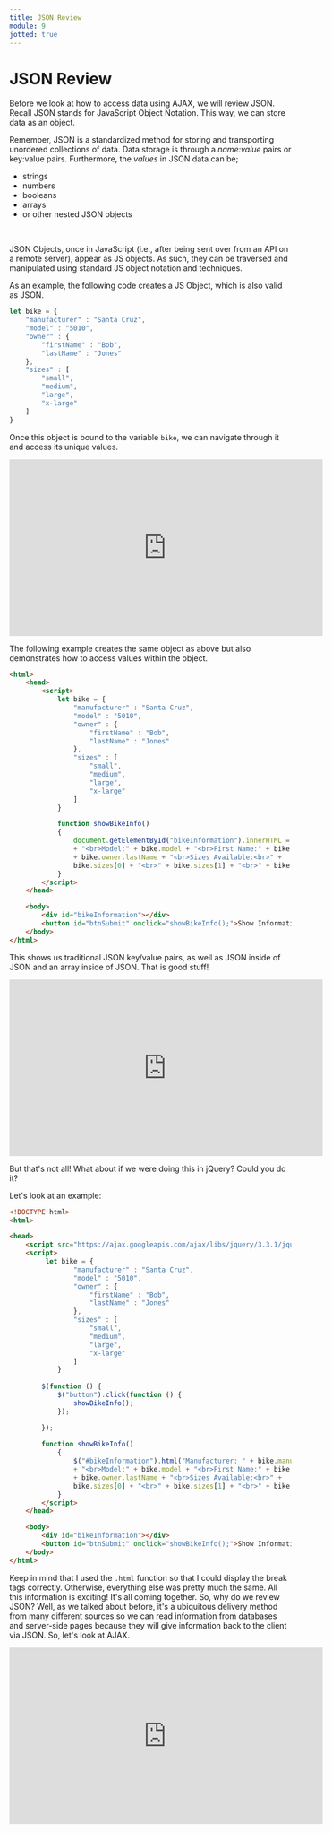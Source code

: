 ```yaml
---
title: JSON Review
module: 9
jotted: true
---
```


# JSON Review

Before we look at how to access data using AJAX, we will review JSON. Recall JSON stands for JavaScript Object Notation.  This way, we can store data as an object.

Remember, JSON is a standardized method for storing and transporting unordered collections of data. Data storage is through a _name:value_ pairs or key:value pairs. Furthermore, the _values_ in JSON data can be;

- strings
- numbers
- booleans
- arrays
- or other nested JSON objects


<br />


JSON Objects, once in JavaScript (i.e., after being sent over from an API on a remote server), appear as JS objects. As such, they can be traversed and manipulated using standard JS object notation and techniques.

As an example, the following code creates a JS Object, which is also valid as JSON.

```js
let bike = {
    "manufacturer" : "Santa Cruz",
    "model" : "5010",
    "owner" : {
        "firstName" : "Bob",
        "lastName" : "Jones"
    },
    "sizes" : [
        "small",
        "medium",
        "large",
        "x-large"
    ]
}
```

Once this object is bound to the variable `bike`, we can navigate through it and access its unique values.

<iframe width="560" height="315" src="https://www.youtube.com/embed/KQMSfQr8GT4" frameborder="0" allow="accelerometer; autoplay; encrypted-media; gyroscope; picture-in-picture" allowfullscreen></iframe>

The following example creates the same object as above but also demonstrates how to access values within the object.

```html
<html>
    <head>
        <script>
            let bike = {
                "manufacturer" : "Santa Cruz",
                "model" : "5010",
                "owner" : {
                    "firstName" : "Bob",
                    "lastName" : "Jones"
                },
                "sizes" : [
                    "small",
                    "medium",
                    "large",
                    "x-large"
                ]
            }

            function showBikeInfo()
            {
                document.getElementById("bikeInformation").innerHTML = "Manufacturer: " + bike.manufacturer 
                + "<br>Model:" + bike.model + "<br>First Name:" + bike.owner.firstName + "<br>Last Name:" 
                + bike.owner.lastName + "<br>Sizes Available:<br>" +
                bike.sizes[0] + "<br>" + bike.sizes[1] + "<br>" + bike.sizes[2] + "<br>" + bike.sizes[3];
            }
        </script>
    </head>

    <body>
        <div id="bikeInformation"></div>
        <button id="btnSubmit" onclick="showBikeInfo();">Show Information</button>
    </body>
</html>
```
This shows us traditional JSON key/value pairs, as well as JSON inside of JSON and an array inside of JSON.  That is good stuff!

<iframe width="560" height="315" src="https://www.youtube.com/embed/ND9uNZIv9g8" frameborder="0" allow="accelerometer; autoplay; encrypted-media; gyroscope; picture-in-picture" allowfullscreen></iframe>

But that's not all!  What about if we were doing this in jQuery?  Could you do it?

Let's look at an example:

```html
<!DOCTYPE html>
<html>

<head>
    <script src="https://ajax.googleapis.com/ajax/libs/jquery/3.3.1/jquery.min.js"></script>
    <script>
         let bike = {
                "manufacturer" : "Santa Cruz",
                "model" : "5010",
                "owner" : {
                    "firstName" : "Bob",
                    "lastName" : "Jones"
                },
                "sizes" : [
                    "small",
                    "medium",
                    "large",
                    "x-large"
                ]
            }
        
        $(function () {
            $("button").click(function () {
                showBikeInfo();
            });

        });
       
        function showBikeInfo()
            {
                $("#bikeInformation").html("Manufacturer: " + bike.manufacturer 
                + "<br>Model:" + bike.model + "<br>First Name:" + bike.owner.firstName + "<br>Last Name:" 
                + bike.owner.lastName + "<br>Sizes Available:<br>" +
                bike.sizes[0] + "<br>" + bike.sizes[1] + "<br>" + bike.sizes[2] + "<br>" + bike.sizes[3]);
            }
        </script>
    </head>

    <body>
        <div id="bikeInformation"></div>
        <button id="btnSubmit" onclick="showBikeInfo();">Show Information</button>
    </body>
</html>

```

Keep in mind that I used the `.html` function so that I could display the break tags correctly.  Otherwise, everything else was pretty much the same.  All this information is exciting! It's all coming together.  So, why do we review JSON?  Well, as we talked about before, it's a ubiquitous delivery method from many different sources so we can read information from databases and server-side pages because they will give information back to the client via JSON.  So, let's look at AJAX.

<iframe width="560" height="315" src="https://www.youtube.com/embed/485pJBoSrpg" frameborder="0" allow="accelerometer; autoplay; encrypted-media; gyroscope; picture-in-picture" allowfullscreen></iframe>